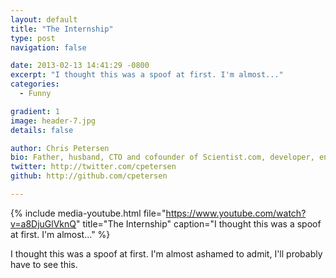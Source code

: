 ```yaml
---
layout: default
title: "The Internship"
type: post
navigation: false

date: 2013-02-13 14:41:29 -0800
excerpt: "I thought this was a spoof at first. I'm almost..."
categories:
  - Funny

gradient: 1
image: header-7.jpg
details: false

author: Chris Petersen
bio: Father, husband, CTO and cofounder of Scientist.com, developer, entrepreneur and technologist.
twitter: http://twitter.com/cpetersen
github: http://github.com/cpetersen

---
```


{% include media-youtube.html file="https://www.youtube.com/watch?v=a8DjuGlVknQ" title="The Internship" caption="I thought this was a spoof at first. I'm almost..." %}

I thought this was a spoof at first. I'm almost ashamed to admit, I'll probably have to see this.
